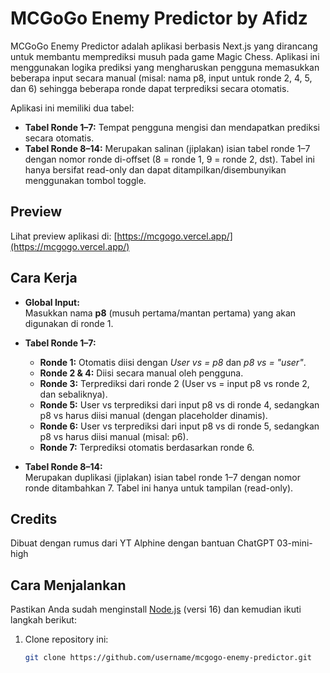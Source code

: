 # MCGoGo Enemy Predictor by Afidz

MCGoGo Enemy Predictor adalah aplikasi berbasis Next.js yang dirancang untuk membantu memprediksi musuh pada game Magic Chess. Aplikasi ini menggunakan logika prediksi yang mengharuskan pengguna memasukkan beberapa input secara manual (misal: nama p8, input untuk ronde 2, 4, 5, dan 6) sehingga beberapa ronde dapat terprediksi secara otomatis. 

Aplikasi ini memiliki dua tabel:
- **Tabel Ronde 1–7:** Tempat pengguna mengisi dan mendapatkan prediksi secara otomatis.
- **Tabel Ronde 8–14:** Merupakan salinan (jiplakan) isian tabel ronde 1–7 dengan nomor ronde di-offset (8 = ronde 1, 9 = ronde 2, dst). Tabel ini hanya bersifat read-only dan dapat ditampilkan/disembunyikan menggunakan tombol toggle.

## Preview

Lihat preview aplikasi di: [https://mcgogo.vercel.app/](https://mcgogo.vercel.app/)

## Cara Kerja

- **Global Input:**  
  Masukkan nama **p8** (musuh pertama/mantan pertama) yang akan digunakan di ronde 1.

- **Tabel Ronde 1–7:**  
  - **Ronde 1:** Otomatis diisi dengan *User vs = p8* dan *p8 vs = "user"*.
  - **Ronde 2 & 4:** Diisi secara manual oleh pengguna.
  - **Ronde 3:** Terprediksi dari ronde 2 (User vs = input p8 vs ronde 2, dan sebaliknya).
  - **Ronde 5:** User vs terprediksi dari input p8 vs di ronde 4, sedangkan p8 vs harus diisi manual (dengan placeholder dinamis).
  - **Ronde 6:** User vs terprediksi dari input p8 vs di ronde 5, sedangkan p8 vs harus diisi manual (misal: p6).
  - **Ronde 7:** Terprediksi otomatis berdasarkan ronde 6.

- **Tabel Ronde 8–14:**  
  Merupakan duplikasi (jiplakan) isian tabel ronde 1–7 dengan nomor ronde ditambahkan 7. Tabel ini hanya untuk tampilan (read-only).

## Credits

Dibuat dengan rumus dari YT Alphine dengan bantuan ChatGPT 03-mini-high

## Cara Menjalankan

Pastikan Anda sudah menginstall [Node.js](https://nodejs.org/) (versi 16) dan kemudian ikuti langkah berikut:

1. Clone repository ini:
   ```bash
   git clone https://github.com/username/mcgogo-enemy-predictor.git
